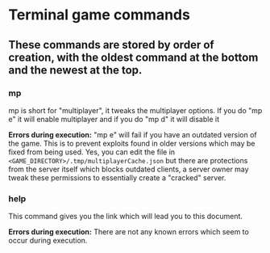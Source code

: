 # Terminal game commands
These commands are stored by order of creation, with the oldest command at the bottom and the newest at the top.
---
### mp
mp is short for "multiplayer", it tweaks the multiplayer options.
If you do "mp e" it will enable multiplayer and if you do "mp d" it will disable it

**Errors during execution:**
"mp e" will fail if you have an outdated version of the game. This is to prevent exploits found in older versions which may be fixed from being used. Yes, you can edit the file in ``<GAME_DIRECTORY>/.tmp/multiplayerCache.json`` but there are protections from the server itself which blocks outdated clients, a server owner may tweak these permissions to essentially create a "cracked" server.

### help
This command gives you the link which will lead you to this document.

**Errors during execution:**
There are not any known errors which seem to occur during execution.